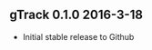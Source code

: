 gTrack 0.1.0 2016-3-18
----------------------------------------------------------

* Initial stable release to Github
